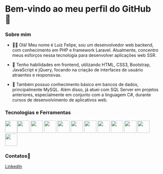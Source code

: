 # Bem-vindo ao meu perfil do GitHub 👋

### Sobre mim
- 🧑‍💻 Olá! Meu nome é Luiz Felipe, sou um desenvolvedor web backend, com conhecimento em PHP e framework Laravel. Atualmente, concentro meus esforços nessa tecnologia para desenvolver aplicações web SSR.

- 🌟 Tenho habilidades em frontend, utilizando HTML, CSS3, Bootstrap, JavaScript e jQuery, focando na criação de interfaces de usuário atraentes e responsivas. 

- 💼 Também possuo conhecimento básico em bancos de dados, principalmente MySQL. Além disso, já atuei com SQL Server em projetos anteriores, especialmente em conjunto com a linguagem C#, durante cursos de desenvolvimento de aplicativos web.

### Tecnologias e Ferramentas

<img src="https://cdn.jsdelivr.net/gh/devicons/devicon/icons/html5/html5-original.svg" width="40" /><img src="https://cdn.jsdelivr.net/gh/devicons/devicon/icons/css3/css3-original.svg" width="40"/>
<img src="https://cdn.jsdelivr.net/gh/devicons/devicon/icons/bootstrap/bootstrap-original.svg" width="40"/>
<img src="https://cdn.jsdelivr.net/gh/devicons/devicon/icons/javascript/javascript-original.svg" width="40"/>
<img src="https://cdn.jsdelivr.net/gh/devicons/devicon/icons/jquery/jquery-original.svg" width="40"/>
<img src="https://cdn.jsdelivr.net/gh/devicons/devicon/icons/php/php-original.svg" width="40"/>
<img src="https://cdn.jsdelivr.net/gh/devicons/devicon/icons/laravel/laravel-original.svg" width="40"/>
<img src="https://cdn.jsdelivr.net/gh/devicons/devicon/icons/git/git-original.svg" width="40"/>
<img src="https://cdn.jsdelivr.net/gh/devicons/devicon/icons/csharp/csharp-original.svg" width="40"/>
<img src="https://cdn.jsdelivr.net/gh/devicons/devicon/icons/mysql/mysql-original.svg" width="40"/>
<img src="https://cdn.jsdelivr.net/gh/devicons/devicon/icons/vscode/vscode-original.svg" width="40"/>
<img src="https://cdn.jsdelivr.net/gh/devicons/devicon/icons/visualstudio/visualstudio-plain.svg" width="40"/>
          
### Contatos📲
<div>
   <a href="https://www.linkedin.com/in/luizfspinto/" target="_blank">LinkedIn</a>
</div>


